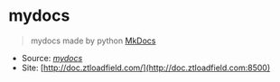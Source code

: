 # mydocs

> mydocs made by python [MkDocs](http://doc.ztloadfield.com:8500/mkdocs/)

- Source: *[mydocs](https://github.com/dick7/mydocs)*
- Site: [http://doc.ztloadfield.com/](http://doc.ztloadfield.com:8500)
